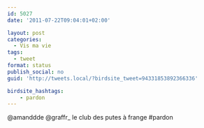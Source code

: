 ```yaml
---
id: 5027
date: '2011-07-22T09:04:01+02:00'

layout: post
categories:
  - Vis ma vie
tags:
  - tweet
format: status
publish_social: no
guid: 'http://tweets.local/?birdsite_tweet=94331853892366336'

birdsite_hashtags:
    - pardon
---
```


@amanddde @graffr\_ le club des putes à frange #pardon